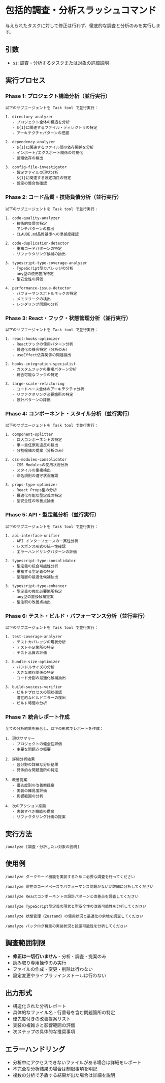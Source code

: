 # 包括的調査・分析スラッシュコマンド

与えられたタスクに対して修正は行わず、徹底的な調査と分析のみを実行します。

## 引数
- `$1`: 調査・分析するタスクまたは対象の詳細説明

## 実行プロセス

### Phase 1: プロジェクト構造分析（並行実行）
```
以下のサブエージェントを Task tool で並行実行：

1. directory-analyzer
   - プロジェクト全体の構造を分析
   - ${1}に関連するファイル・ディレクトリの特定
   - アーキテクチャパターンの把握

2. dependency-analyzer
   - ${1}に関連するファイル間の依存関係を分析
   - インポート/エクスポート関係の可視化
   - 循環依存の検出

3. config-file-investigator
   - 設定ファイルの現状分析
   - ${1}に関連する設定項目の特定
   - 設定の整合性確認
```

### Phase 2: コード品質・技術負債分析（並行実行）
```
以下のサブエージェントを Task tool で並行実行：

1. code-quality-analyzer
   - 技術的負債の特定
   - アンチパターンの検出
   - CLAUDE.md品質基準への準拠度確認

2. code-duplication-detector
   - 重複コードパターンの特定
   - リファクタリング候補の抽出

3. typescript-type-coverage-analyzer
   - TypeScript型カバレッジの分析
   - any型の使用箇所特定
   - 型安全性の評価

4. performance-issue-detector
   - パフォーマンスボトルネックの特定
   - メモリリークの検出
   - レンダリング問題の分析
```

### Phase 3: React・フック・状態管理分析（並行実行）
```
以下のサブエージェントを Task tool で並行実行：

1. react-hooks-optimizer
   - Reactフックの使用パターン分析
   - 最適化の機会特定（分析のみ）
   - useEffect依存関係の問題検出

2. hooks-integration-specialist
   - カスタムフックの重複パターン分析
   - 統合可能なフックの特定

3. large-scale-refactoring
   - コードベース全体のアーキテクチャ分析
   - リファクタリング必要箇所の特定
   - 設計パターンの評価
```

### Phase 4: コンポーネント・スタイル分析（並行実行）
```
以下のサブエージェントを Task tool で並行実行：

1. component-splitter
   - 巨大コンポーネントの特定
   - 単一責任原則違反の検出
   - 分割候補の提案（分析のみ）

2. css-modules-consolidator
   - CSS Modulesの使用状況分析
   - スタイルの重複検出
   - 命名規則の遵守状況確認

3. props-type-optimizer
   - React Props型の分析
   - 最適化可能な型定義の特定
   - 型安全性の改善点抽出
```

### Phase 5: API・型定義分析（並行実行）
```
以下のサブエージェントを Task tool で並行実行：

1. api-interface-unifier
   - API インターフェースの一貫性分析
   - レスポンス形式の統一性確認
   - エラーハンドリングパターンの評価

2. typescript-type-consolidator
   - 型定義の統合可能性分析
   - 重複する型定義の特定
   - 型階層の最適化候補抽出

3. typescript-type-enhancer
   - 型定義の強化必要箇所特定
   - any型の置換候補提案
   - 型注釈の改善点抽出
```

### Phase 6: テスト・ビルド・パフォーマンス分析（並行実行）
```
以下のサブエージェントを Task tool で並行実行：

1. test-coverage-analyzer
   - テストカバレッジの現状分析
   - テスト不足箇所の特定
   - テスト品質の評価

2. bundle-size-optimizer
   - バンドルサイズの分析
   - 大きな依存関係の特定
   - コード分割の最適化候補抽出

3. build-success-verifier
   - ビルドプロセスの現状確認
   - 潜在的なビルドエラーの検出
   - ビルド時間の分析
```

### Phase 7: 統合レポート作成
```
全ての分析結果を統合し、以下の形式でレポートを作成：

1. 現状サマリー
   - プロジェクトの健全性評価
   - 主要な問題点の概要

2. 詳細分析結果
   - 各分野の詳細な分析結果
   - 具体的な問題箇所の特定

3. 改善提案
   - 優先度別の改善案提案
   - 実装の難易度評価
   - 影響範囲の分析

4. 次のアクション推奨
   - 実装すべき機能の提案
   - リファクタリング計画の提案
```

## 実行方法
```
/analyze [調査・分析したい対象の説明]
```

## 使用例
```
/analyze ダークモード機能を実装するために必要な調査を行ってください

/analyze 現在のコードベースでパフォーマンス問題がないか詳細に分析してください

/analyze Reactコンポーネントの設計パターンと改善点を調査してください

/analyze TypeScript型定義の現状と型安全性の改善可能性を分析してください

/analyze 状態管理（Zustand）の使用状況と最適化の余地を調査してください

/analyze バックログ機能の実装状況と拡張可能性を分析してください
```

## 調査範囲制限
- **修正は一切行いません** - 分析・調査・提案のみ
- 読み取り専用操作のみ実行
- ファイルの作成・変更・削除は行わない
- 設定変更やライブラリインストールは行わない

## 出力形式
- 構造化された分析レポート
- 具体的なファイル名・行番号を含む問題箇所の特定
- 優先度付きの改善提案リスト
- 実装の複雑さと影響範囲の評価
- 次ステップの具体的な推奨事項

## エラーハンドリング
- 分析中にアクセスできないファイルがある場合は詳細をレポート
- 不完全な分析結果の場合は制限事項を明記
- 複数の分析で矛盾する結果が出た場合は詳細を説明